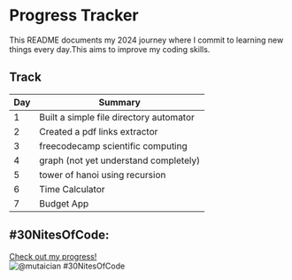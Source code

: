 # Progress Tracker

This README documents my 2024 journey where I commit to learning new things every day.This aims to improve my coding skills.

## Track
| Day | Summary |
| --- | ------- |
| 1   | Built a simple file directory automator |
| 2   | Created a pdf links extractor |
| 3   | freecodecamp scientific computing |
| 4   | graph (not yet understand completely) |
| 5   | tower of hanoi  using recursion |
| 6   | Time Calculator |
| 7   | Budget App   |

## #30NitesOfCode:
  [Check out my progress!](https://www.codedex.io/@mutaician/30-nites-of-code)  
  ![@mutaician #30NitesOfCode](https://www.codedex.io/api/petStatus?user=mutaician)